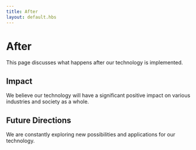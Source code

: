 ```yaml
---
title: After
layout: default.hbs
---
```


# After

This page discusses what happens after our technology is implemented.

## Impact

We believe our technology will have a significant positive impact on various industries and society as a whole.

## Future Directions

We are constantly exploring new possibilities and applications for our technology.
